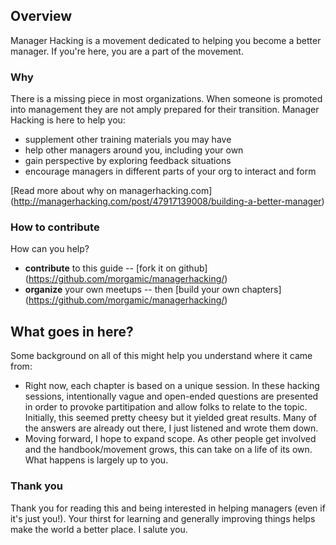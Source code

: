 ## Overview

Manager Hacking is a movement dedicated to helping you become a better manager.  If you're here, you are a part of the movement.

### Why

There is a missing piece in most organizations.  When someone is promoted into management they are not amply prepared for their transition.  Manager Hacking is here to help you:
* supplement other training materials you may have
* help other managers around you, including your own 
* gain perspective by exploring feedback  situations
* encourage managers in different parts of your org to interact and form

[Read more about why on managerhacking.com] (http://managerhacking.com/post/47917139008/building-a-better-manager)

### How to contribute

How can you help?
* **contribute** to this guide -- [fork it on github] (https://github.com/morgamic/managerhacking/)
* **organize** your own meetups -- then [build your own chapters] (https://github.com/morgamic/managerhacking/)

## What goes in here?

Some background on all of this might help you understand where it came from:
* Right now, each chapter is based on a unique session.  In these hacking sessions, intentionally vague and open-ended questions are presented in order to provoke partitipation and allow folks to relate to the topic.  Initially, this seemed pretty cheesy but it yielded great results.  Many of the answers are already out there, I just listened and wrote them down.
* Moving forward, I hope to expand scope.  As other people get involved and the handbook/movement grows, this can take on a life of its own.  What happens is largely up to you.

### Thank you
Thank you for reading this and being interested in helping managers (even if it's just you!).  Your thirst for learning and generally improving things helps make the world a better place.  I salute you.

